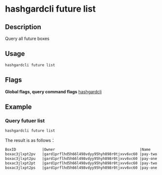 # hashgardcli  future list

## Description
Query all future boxes



## Usage
```shell
hashgardcli future list
```

## Flags

**Global flags, query command flags** [hashgardcli](../README.md)

## Example
### Query futuer list

```shell
hashgardcli future list
```


The result is as follows：
```txt
BoxID            |Owner                                       |Name            |TotalAmount                             |CreatedTime
boxac3jlxpt2pv   |gard1prflhd5h66l498vdyy95hyh898r0tjxvv6vc60 |pay-two         |1800000000000000000000agard             |1559554871
boxac3jlxpt2pu   |gard1prflhd5h66l498vdyy95hyh898r0tjxvv6vc60 |pay-one         |1800000000000000000000agard             |1559554675
boxac3jlxpt2pt   |gard1prflhd5h66l498vdyy95hyh898r0tjxvv6vc60 |pay-two         |1800000000000000000000agard             |1559552267
boxac3jlxpt2ps   |gard1prflhd5h66l498vdyy95hyh898r0tjxvv6vc60 |pay-one         |1800000000000000000000agard             |1559550097
```
